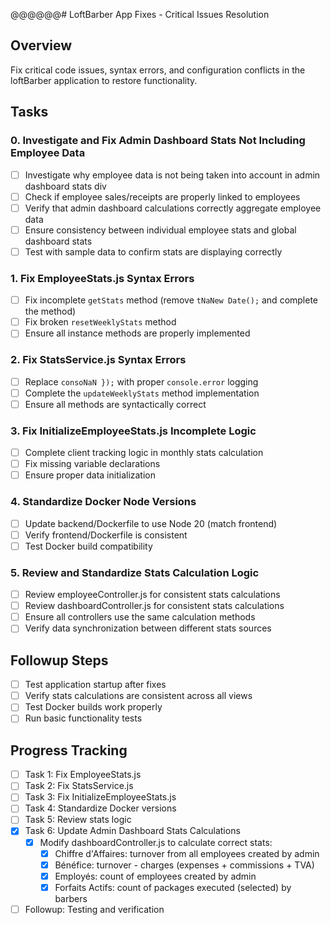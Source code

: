@@@@@@# LoftBarber App Fixes - Critical Issues Resolution

## Overview
Fix critical code issues, syntax errors, and configuration conflicts in the loftBarber application to restore functionality.

## Tasks

### 0. Investigate and Fix Admin Dashboard Stats Not Including Employee Data
- [ ] Investigate why employee data is not being taken into account in admin dashboard stats div
- [ ] Check if employee sales/receipts are properly linked to employees
- [ ] Verify that admin dashboard calculations correctly aggregate employee data
- [ ] Ensure consistency between individual employee stats and global dashboard stats
- [ ] Test with sample data to confirm stats are displaying correctly

### 1. Fix EmployeeStats.js Syntax Errors
- [ ] Fix incomplete `getStats` method (remove `tNaNew Date();` and complete the method)
- [ ] Fix broken `resetWeeklyStats` method
- [ ] Ensure all instance methods are properly implemented

### 2. Fix StatsService.js Syntax Errors
- [ ] Replace `consoNaN });` with proper `console.error` logging
- [ ] Complete the `updateWeeklyStats` method implementation
- [ ] Ensure all methods are syntactically correct

### 3. Fix InitializeEmployeeStats.js Incomplete Logic
- [ ] Complete client tracking logic in monthly stats calculation
- [ ] Fix missing variable declarations
- [ ] Ensure proper data initialization

### 4. Standardize Docker Node Versions
- [ ] Update backend/Dockerfile to use Node 20 (match frontend)
- [ ] Verify frontend/Dockerfile is consistent
- [ ] Test Docker build compatibility

### 5. Review and Standardize Stats Calculation Logic
- [ ] Review employeeController.js for consistent stats calculations
- [ ] Review dashboardController.js for consistent stats calculations
- [ ] Ensure all controllers use the same calculation methods
- [ ] Verify data synchronization between different stats sources

## Followup Steps
- [ ] Test application startup after fixes
- [ ] Verify stats calculations are consistent across all views
- [ ] Test Docker builds work properly
- [ ] Run basic functionality tests

## Progress Tracking
- [ ] Task 1: Fix EmployeeStats.js
- [ ] Task 2: Fix StatsService.js
- [ ] Task 3: Fix InitializeEmployeeStats.js
- [ ] Task 4: Standardize Docker versions
- [ ] Task 5: Review stats logic
- [x] Task 6: Update Admin Dashboard Stats Calculations
  - [x] Modify dashboardController.js to calculate correct stats:
    - [x] Chiffre d'Affaires: turnover from all employees created by admin
    - [x] Bénéfice: turnover - charges (expenses + commissions + TVA)
    - [x] Employés: count of employees created by admin
    - [x] Forfaits Actifs: count of packages executed (selected) by barbers
- [ ] Followup: Testing and verification
